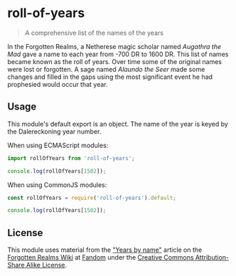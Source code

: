 # roll-of-years

> A comprehensive list of the names of the years

In the Forgotten Realms, a Netherese magic scholar named _Augathra the Mad_ gave
a name to each year from -700 DR to 1600 DR. This list of names became known as
the roll of years. Over time some of the original names were lost or forgotten.
A sage named _Alaundo the Seer_ made some changes and filled in the gaps using
the most significant event he had prophesied would occur that year.

## Usage

This module's default export is an object. The name of the year is keyed by the
Dalereckoning year number.

When using ECMAScript modules:

```JavaScript
import rollOfYears from 'roll-of-years';

console.log(rollOfYears[1502]);
```

When using CommonJS modules:

```JavaScript
const rollOfYears = require('roll-of-years').default;

console.log(rollOfYears[1502]);
```

## License

This module uses material from the ["Years by name"](
https://forgottenrealms.fandom.com/wiki/Category:Years_by_name) article on the
[Forgotten Realms Wiki](https://forgottenrealms.fandom.com/) at [Fandom](
https://www.fandom.com/) under the [Creative Commons Attribution-Share Alike
License](https://creativecommons.org/licenses/by-sa/3.0/).
